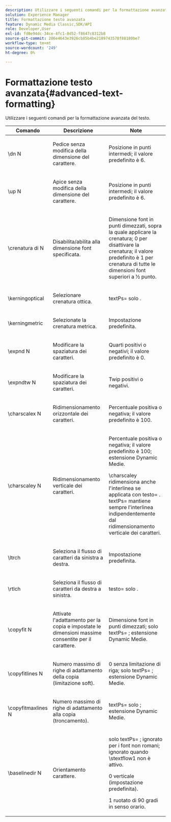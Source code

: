 ```yaml
---
description: Utilizzare i seguenti comandi per la formattazione avanzata del testo.
solution: Experience Manager
title: Formattazione testo avanzata
feature: Dynamic Media Classic,SDK/API
role: Developer,User
exl-id: fd0e94dc-34ce-4fc1-8d52-f8647c8312b8
source-git-commit: 206e4643e3926cb85b4be2189743578f88180be7
workflow-type: tm+mt
source-wordcount: '249'
ht-degree: 0%

---
```


# Formattazione testo avanzata{#advanced-text-formatting}

Utilizzare i seguenti comandi per la formattazione avanzata del testo.

<table id="table_43B2EB887C0F471BB60C23B570E7D3D2"> 
 <thead> 
  <tr> 
   <th class="entry"> Comando </th> 
   <th class="entry"> Descrizione </th> 
   <th class="entry"> Note </th> 
  </tr> 
 </thead>
 <tbody> 
  <tr> 
   <td> <span class="codeph"> \dn <span class="varname"> N </span> </span> </td> 
   <td> <p>Pedice senza modifica della dimensione del carattere. </p> </td> 
   <td> <p>Posizione in punti intermedi; il valore predefinito è 6. </p> </td> 
  </tr> 
  <tr> 
   <td> <span class="codeph"> \up <span class="varname"> N </span> </span> </td> 
   <td> <p>Apice senza modifica della dimensione del carattere. </p> </td> 
   <td> <p>Posizione in punti intermedi; il valore predefinito è 6. </p> </td> 
  </tr> 
  <tr> 
   <td> <span class="codeph"> \crenatura di <span class="varname"> N </span> </span> </td> 
   <td> <p>Disabilita/abilita alla dimensione font specificata. </p> </td> 
   <td> <p>Dimensione font in punti dimezzati, sopra la quale applicare la crenatura; 0 per disattivare la crenatura; il valore predefinito è 1 per crenatura di tutte le dimensioni font superiori a ½ punto. </p> </td> 
  </tr> 
  <tr> 
   <td> <span class="codeph"> \kerningoptical </span> </td> 
   <td> <p>Selezionare crenatura ottica. </p> </td> 
   <td> <p> <span class="codeph"> textPs= solo </span>. </p> </td> 
  </tr> 
  <tr> 
   <td> <span class="codeph"> \kerningmetric </span> </td> 
   <td> <p>Selezionate la crenatura metrica. </p> </td> 
   <td> <p>Impostazione predefinita. </p> </td> 
  </tr> 
  <tr> 
   <td> <span class="codeph"> \expnd <span class="varname"> N </span> </span> </td> 
   <td> <p>Modificare la spaziatura dei caratteri. </p> </td> 
   <td> <p>Quarti positivi o negativi; il valore predefinito è 0. </p> </td> 
  </tr> 
  <tr> 
   <td> <span class="codeph"> \expndtw <span class="varname"> N </span> </span> </td> 
   <td> <p>Modificare la spaziatura dei caratteri. </p> </td> 
   <td> <p>Twip positivi o negativi. </p> </td> 
  </tr> 
  <tr> 
   <td> <span class="codeph"> \charscalex <span class="varname"> N </span> </span> </td> 
   <td> <p>Ridimensionamento orizzontale dei caratteri. </p> </td> 
   <td> <p>Percentuale positiva o negativa; il valore predefinito è 100. </p> </td> 
  </tr> 
  <tr> 
   <td> <span class="codeph"> \charscaley <span class="varname"> N </span> </span> </td> 
   <td> <p>Ridimensionamento verticale dei caratteri. </p> </td> 
   <td> <p>Percentuale positiva o negativa; il valore predefinito è 100; estensione Dynamic Medie. </p> <p> <span class="codeph"> \charscaley </span> ridimensiona anche l'interlinea se applicata con <span class="codeph"> testo= </span>. <span class="codeph"> textPs= </span> mantiene sempre l'interlinea indipendentemente dal ridimensionamento verticale dei caratteri. </p> </td> 
  </tr> 
  <tr> 
   <td> <span class="codeph"> \ltrch </span> </td> 
   <td> <p>Seleziona il flusso di caratteri da sinistra a destra. </p> </td> 
   <td> <p>Impostazione predefinita. </p> </td> 
  </tr> 
  <tr> 
   <td> <span class="codeph"> \rtlch </span> </td> 
   <td> <p>Seleziona il flusso di caratteri da destra a sinistra. </p> </td> 
   <td> <p> <span class="codeph"> testo= solo </span>. </p> </td> 
  </tr> 
  <tr> 
   <td> <span class="codeph"> \copyfit <span class="varname"> N </span> </span> </td> 
   <td> <p>Attivate l'adattamento per la copia e impostate le dimensioni massime consentite per il carattere. </p> </td> 
   <td> <p>Dimensione font in punti dimezzati; <span class="codeph"> solo textPs= </span>; estensione Dynamic Medie. </p> </td> 
  </tr> 
  <tr> 
   <td> <span class="codeph"> \copyfitlines <span class="varname"> N </span> </span> </td> 
   <td> <p>Numero massimo di righe di adattamento della copia (limitazione soft). </p> </td> 
   <td> <p>0 senza limitazione di riga; <span class="codeph"> solo textPs= </span>; estensione Dynamic Medie. </p> </td> 
  </tr> 
  <tr> 
   <td> <span class="codeph"> \copyfitmaxlines <span class="varname"> N </span> </span> </td> 
   <td> <p>Numero massimo di righe di adattamento alla copia (troncamento). </p> </td> 
   <td> <p> <span class="codeph"> textPs= solo </span>; estensione Dynamic Medie. </p> </td> 
  </tr> 
  <tr> 
   <td> <span class="codeph"> \baselinedir <span class="varname"> N </span> </span> </td> 
   <td> <p>Orientamento carattere. </p> </td> 
   <td> <p> <span class="codeph"> solo textPs= </span>; ignorato per i font non romani; ignorato quando <span class="codeph"> \stextflow1 </span> non è attivo. </p> <p>0 verticale (impostazione predefinita). </p> <p>1 ruotato di 90 gradi in senso orario. </p> </td> 
  </tr> 
 </tbody> 
</table>
